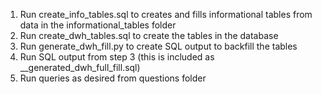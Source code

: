 1. Run create_info_tables.sql to creates and fills informational tables from data in the informational_tables folder
2. Run create_dwh_tables.sql to create the tables in the database
3. Run generate_dwh_fill.py to create SQL output to backfill the tables
4. Run SQL output from step 3 (this is included as __generated_dwh_full_fill.sql)
5. Run queries as desired from questions folder